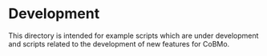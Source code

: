 # Development

This directory is intended for example scripts which are under development and scripts related to the development of new features for CoBMo.